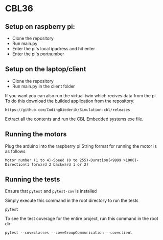 # CBL36

## Setup on raspberry pi:
- Clone the repository
- Run main.py
- Enter the pi's local ipadress and hit enter
- Enter the pi's portnumber

## Setup on the laptop/client
- Clone the repository
- Run main.py in the client folder

If you want you can also run the virtual twin which recives data from the pi.
To do this download the builded application from the repository: 
```
https://github.com/CodingDiederik/Simulation-cbl/releases
```
Extract all the contents and run the CBL Embedded systems exe file.

## Running the motors
Plug the arduino into the raspberry pi
String format for running the motor is as follows
```
Motor number (1 to 4)-Speed (0 to 255)-Duration(<9999 >1000)-Direction(1 forward 2 backward 1 or 2) 
```
## Running the tests

Ensure that `pytest` and `pytest-cov` is installed

Simply execute this command in the root directory to run the tests
```
pytest
```

To see the test coverage for the entire project, run this command in the root dir:
```
pytest --cov=classes --cov=GroupCommunication --cov=client
```

